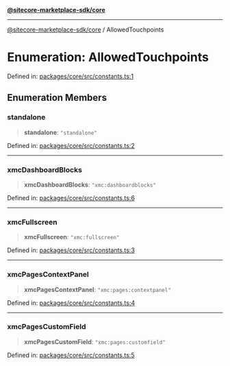 [**@sitecore-marketplace-sdk/core**](../README.md)

***

[@sitecore-marketplace-sdk/core](../README.md) / AllowedTouchpoints

# Enumeration: AllowedTouchpoints

Defined in: [packages/core/src/constants.ts:1](https://github.com/Sitecore/marketplace-sdk/blob/893df143248e67d8c66e942a96045542130259a0/packages/core/src/constants.ts#L1)

## Enumeration Members

### standalone

> **standalone**: `"standalone"`

Defined in: [packages/core/src/constants.ts:2](https://github.com/Sitecore/marketplace-sdk/blob/893df143248e67d8c66e942a96045542130259a0/packages/core/src/constants.ts#L2)

***

### xmcDashboardBlocks

> **xmcDashboardBlocks**: `"xmc:dashboardblocks"`

Defined in: [packages/core/src/constants.ts:6](https://github.com/Sitecore/marketplace-sdk/blob/893df143248e67d8c66e942a96045542130259a0/packages/core/src/constants.ts#L6)

***

### xmcFullscreen

> **xmcFullscreen**: `"xmc:fullscreen"`

Defined in: [packages/core/src/constants.ts:3](https://github.com/Sitecore/marketplace-sdk/blob/893df143248e67d8c66e942a96045542130259a0/packages/core/src/constants.ts#L3)

***

### xmcPagesContextPanel

> **xmcPagesContextPanel**: `"xmc:pages:contextpanel"`

Defined in: [packages/core/src/constants.ts:4](https://github.com/Sitecore/marketplace-sdk/blob/893df143248e67d8c66e942a96045542130259a0/packages/core/src/constants.ts#L4)

***

### xmcPagesCustomField

> **xmcPagesCustomField**: `"xmc:pages:customfield"`

Defined in: [packages/core/src/constants.ts:5](https://github.com/Sitecore/marketplace-sdk/blob/893df143248e67d8c66e942a96045542130259a0/packages/core/src/constants.ts#L5)
